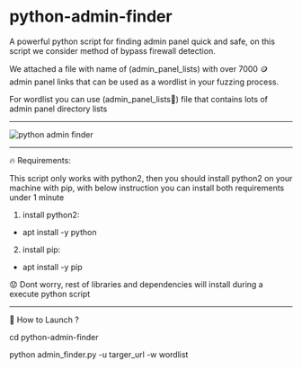 # python-admin-finder
A powerful python script for finding admin panel quick and safe, on this script we consider method of bypass firewall detection.

We attached a file with name of (admin_panel_lists) with over 7000 🪙 admin panel links that can be used as a wordlist in your fuzzing process.

For wordlist you can use (admin_panel_lists📁) file that contains lots of admin panel directory lists

-------------------------------

<img src="https://github.com/p3ym4nmhp/python-admin-finder/assets/161972215/3622a097-e8b6-42b5-a688-31115fa387e8" alt="python admin finder">

-------------------------------

🔥 Requirements:

This script only works with python2, then you should install python2 on your machine with pip, with below instruction you can install both requirements under 1 minute

1. install python2:

 - apt install -y python

2. install pip:

 - apt install -y pip

😟 Dont worry, rest of libraries and dependencies will install during a execute python script

----------------------------

📌 How to Launch ?

 cd python-admin-finder
 
 python admin_finder.py -u targer_url -w wordlist
